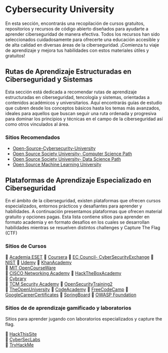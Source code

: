 # Cybersecurity University

En esta sección, encontrarás una recopilación de cursos gratuitos, repositorios y recursos de código abierto diseñados para ayudarte a aprender ciberseguridad de manera efectiva. Todos los recursos han sido seleccionados cuidadosamente para ofrecerte una educación accesible y de alta calidad en diversas áreas de la ciberseguridad. ¡Comienza tu viaje de aprendizaje y mejora tus habilidades con estos materiales útiles y gratuitos!


## Rutas de Aprendizaje Estructuradas en Ciberseguridad y Sistemas
Esta sección está dedicada a recomendar rutas de aprendizaje estructuradas en ciberseguridad, tencología y sistemas, orientadas a contenidos académicos y universitarios. Aquí encontrarás guías de estudio que cubren desde los conceptos básicos hasta los temas más avanzados, ideales para aquellos que buscan seguir una ruta ordenada y progresiva para dominar los principios y técnicas en el campo de la ciberseguridad así como otros vinculados al área.


### Sitios Recomendados
- [Open-Source-Cybersecurity-University](https://github.com/Bassamejlaoui/Open-Source-Cybersecurity-University)
- [Open Source Society University- Computer Science Path](https://github.com/ossu/computer-science)
- [Open Source Society University- Data Science Path](https://github.com/ossu/data-science)
- [Open Source Machine Learning University](https://github.com/d0r1h/ML-University)



## Plataformas de Aprendizaje Especializado en Ciberseguridad
En el ámbito de la ciberseguridad, existen plataformas que ofrecen cursos especializados, entornos prácticos y desafiantes para aprender y  habilidades. A continuación presentamos plataformas que ofrecen material gratuito y opciones pagas. Esta lista contiene sitios para aprender en formato academia y en formato desafíos en los cuales se desarrollan habilidades mientras se resuelven distintos challenges y Capture The Flag (CTF)


### Sitios de Cursos
🔹 [Academia ESET](https://www.academiaeset.com/)
🔹 [Coursera](https://www.coursera.org/) 
🔹 [EC Council- CyberSecurityExchange](https://www.eccouncil.org/cybersecurity-exchange/cyber-novice/free-cybersecurity-courses-beginners/) 
🔹 [NIST](https://www.nist.gov/itl/applied-cybersecurity/nice/resources/online-learning-content)
🔹 [Udemy](https://www.udemy.com/) 
🔹 [KhanAcademy](https://es.khanacademy.org/)  
🔹 [MIT OpenCourseWare](https://ocw.mit.edu/)  
🔹 [CISCO Networking Academy](https://www.netacad.com/) 
🔹 [HackTheBoxAcademy](https://academy.hackthebox.com/)  
🔹 [Cybrary](https://www.cybrary.it/free-content)  
🔹 [TCM Security Academy](https://academy.tcm-sec.com/) 
🔹 [OpenSecurityTraining2](https://p.ost2.fyi/courses)  
🔹 [TheOpenUniversity](https://www.open.edu/openlearn/) 
🔹 [CodeAcademy](https://www.codecademy.com/) 
🔹 [FreeCodeCamp](https://www.freecodecamp.org/learn)
🔹 [GoogleCareerCertificates](https://grow.google/intl/en_ph/certificates/)
🔹 [SpringBoard](https://www.springboard.com/resources/learning-paths/cybersecurity-foundations/)
🔹 [OWASP Foundation](https://owasp.org/)


### Sitios de de aprendizaje gamificado y laboratorios
Sitios para aprender jugando con laboratorios especializados y capture the flag.

🔹 [HackThisSite](https://www.hackthissite.org/)  
🔹 [CyberSecLabs](https://www.cyberseclabs.org/category/lab/)  
🔹 [TryHackMe](https://tryhackme.com/)  